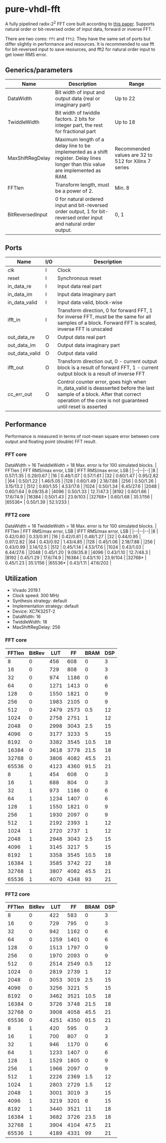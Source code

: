 # pure-vhdl-fft
A fully pipelined radix-2<sup>2</sup> FFT core built according to [this paper](https://doi.org/10.1109/IPPS.1996.508145). Supports natural order or bit-reversed order of input data, forward or inverse FFT.

There are two cores: `fft` and `fft2`. They have the same set of ports but differ slightly in performance and resources.
It is recommended to use fft for bit-reversed input to save resources, and fft2 for natural order input to get lower RMS error.

## Generics/parameters

| Name | Description | Range |
|--|--|--|
| DataWidth | Bit width of input and output data (real or imaginary part) | Up to 22 |
| TwiddleWidth | Bit width of twiddle factors. 2 bits for integer part, the rest for fractional part | Up to 18 |
| MaxShiftRegDelay | Maximum length of a delay line to be implemented as a shift register. Delay lines longer than this value are implemented as RAM.| Recommended values are 32 to 512 for Xilinx 7 series|
| FFTlen | Transform length, must be a power of 2. | Min. 8 |
| BitReversedInput | 0 for natural ordered input and bit-reversed order output, 1 for bit-reversed order input and natural order output. | 0, 1 |


## Ports

| Name | I/O | Description |
|--|--|--|
|clk            |I| Clock |
|reset          |I| Synchronous reset |
|in_data_re     |I| Input data real part | 
|in_data_im     |I| Input data imaginary part |
|in_data_valid  |I| Input data valid, block-wise |
|ifft_in        |I| Transform direction, 0 for forward FFT, 1 for inverse FFT, must be the same for all samples of a block. Forward FFT is scaled, inverse FFT is unscaled |
|out_data_re    |O| Output data real part |
|out_data_im    |O| Output data imaginary part |
|out_data_valid |O| Output data valid |
|ifft_out       |O| Transform direction out, 0 - current output block is a result of forward FFT, 1 - current output block is a result of inverse FFT |
|cc_err_out     |O| Control counter error, goes high when in_data_valid is deasserted before the last sample of a block. After that correct operation of the core is not guaranteed until reset is asserted |

## Performance
Performance is measured in terms of root-mean square error between core output and floating point (double) FFT result.

### FFT core
DataWidth = 16
TwiddleWidth = 18
Max. error is for 100 simulated blocks.
| FFTlen | FFT RMS/max error, LSB | IFFT RMS/max error, LSB |
|--|--|--|
|8      | 0.57/1.35 | 0.29/0.67     |
|16     | 0.48/1.07 | 0.57/1.61     |
|32     | 0.60/1.47 | 0.95/2.82     |
|64     | 0.50/1.22 | 1.46/5.05     |
|128    | 0.60/1.49 | 2.18/7.88     |
|256    | 0.50/1.26 | 3.15/13.2     |
|512    | 0.60/1.55 | 4.53/17.6     |
|1024   | 0.50/1.34 | 6.45/27.6     |
|2048   | 0.60/1.64 | 9.09/35.8     |
|4096   | 0.50/1.33 | 12.7/47.3     |
|8192   | 0.60/1.66 | 17.6/74.9     |
|16384  | 0.50/1.43 | 23.9/103      |
|32768* | 0.60/1.68 | 35.1/156      |
|65536* | 0.50/1.39 | 52.1/233      |

### FFT2 core
DataWidth = 16
TwiddleWidth = 18
Max. error is for 100 simulated blocks.
| FFTlen | FFT RMS/max error, LSB | IFFT RMS/max error, LSB |
|--|--|--|
|8      | 0.42/0.80  | 0.33/0.91    |
|16     | 0.42/0.81  | 0.48/1.27    |
|32     | 0.44/0.95  | 0.97/2.82    |
|64     | 0.43/0.92  | 1.43/4.85    |
|128    | 0.45/1.06  | 2.18/7.88    |
|256    | 0.43/0.99  | 3.14/12.5    |
|512    | 0.45/1.14  | 4.53/17.6    |
|1024   | 0.43/1.03  | 6.44/27.6    |
|2048   | 0.45/1.20  | 9.09/35.8    |
|4096   | 0.43/1.10  | 12.7/48.3    |
|8192   | 0.45/1.29  | 17.6/74.9    |
|16384  | 0.43/1.10  | 23.9/104     |
|32768* | 0.45/1.23  | 35.1/156     |
|65536* | 0.43/1.11  | 47.6/202     |


## Utilization
* Vivado 2019.1
* Clock speed: 300 MHz
* Synthesis strategy: default
* Implementation strategy: default
* Device: XC7K325T-2
* DataWidth: 16
* TwiddleWidth: 18
* MaxShiftRegDelay: 256

### FFT core

| FFTlen | BitRev | LUT   | FF    | BRAM  | DSP   |
|--------|--------|-------|-------|-------|-------|
| 8      | 0      | 456   | 608   | 0     | 3     |
| 16     | 0      | 729   | 808   | 0     | 3     |
| 32     | 0      | 974   | 1186  | 0     | 6     |
| 64     | 0      | 1271  | 1413  | 0     | 6     |
| 128    | 0      | 1550  | 1821  | 0     | 9     |
| 256    | 0      | 1983  | 2105  | 0     | 9     |
| 512    | 0      | 2479  | 2573  | 0.5   | 12    |
| 1024   | 0      | 2758  | 2751  | 1     | 12    |
| 2048   | 0      | 2998  | 3043  | 2.5   | 15    |
| 4096   | 0      | 3177  | 3233  | 5     | 15    |
| 8192   | 0      | 3382  | 3545  | 10.5  | 18    |
| 16384  | 0      | 3618  | 3778  | 21.5  | 18    |
| 32768  | 0      | 3806  | 4082  | 45.5  | 21    |
| 65536  | 0      | 4123  | 4360  | 91.5  | 21    |
| 8      | 1      | 454   | 608   | 0     | 3     |
| 16     | 1      | 688   | 804   | 0     | 3     |
| 32     | 1      | 973   | 1186  | 0     | 6     |
| 64     | 1      | 1234  | 1407  | 0     | 6     |
| 128    | 1      | 1550  | 1821  | 0     | 9     |
| 256    | 1      | 1930  | 2097  | 0     | 9     |
| 512    | 1      | 2192  | 2393  | 1     | 12    |
| 1024   | 1      | 2720  | 2737  | 1     | 12    |
| 2048   | 1      | 2948  | 3043  | 2.5   | 15    |
| 4096   | 1      | 3145  | 3217  | 5     | 15    |
| 8192   | 1      | 3358  | 3545  | 10.5  | 18    |
| 16384  | 1      | 3585  | 3742  | 22    | 18    |
| 32768  | 1      | 3807  | 4082  | 45.5  | 21    |
| 65536  | 1      | 4070  | 4348  | 93    | 21    |


### FFT2 core

| FFTlen | BitRev | LUT   | FF    | BRAM  | DSP   |
|--------|--------|-------|-------|-------|-------|
| 8      | 0      | 422   | 583   | 0     | 3     |
| 16     | 0      | 729   | 795   | 0     | 3     |
| 32     | 0      | 942   | 1162  | 0     | 6     |
| 64     | 0      | 1259  | 1401  | 0     | 6     |
| 128    | 0      | 1513  | 1797  | 0     | 9     |
| 256    | 0      | 1970  | 2093  | 0     | 9     |
| 512    | 0      | 2514  | 2549  | 0.5   | 12    |
| 1024   | 0      | 2819  | 2739  | 1     | 12    |
| 2048   | 0      | 3053  | 3019  | 2.5   | 15    |
| 4096   | 0      | 3256  | 3221  | 5     | 15    |
| 8192   | 0      | 3462  | 3521  | 10.5  | 18    |
| 16384  | 0      | 3726  | 3748  | 21.5  | 18    |
| 32768  | 0      | 3908  | 4058  | 45.5  | 21    |
| 65536  | 0      | 4251  | 4350  | 91.5  | 21    |
| 8      | 1      | 420   | 595   | 0     | 3     |
| 16     | 1      | 700   | 807   | 0     | 3     |
| 32     | 1      | 946   | 1170  | 0     | 6     |
| 64     | 1      | 1233  | 1407  | 0     | 6     |
| 128    | 1      | 1529  | 1805  | 0     | 9     |
| 256    | 1      | 1966  | 2097  | 0     | 9     |
| 512    | 1      | 2226  | 2369  | 1.5   | 12    |
| 1024   | 1      | 2803  | 2729  | 1.5   | 12    |
| 2048   | 1      | 3001  | 3019  | 3     | 15    |
| 4096   | 1      | 3219  | 3201  | 6     | 15    |
| 8192   | 1      | 3440  | 3521  | 11    | 18    |
| 16384  | 1      | 3682  | 3726  | 23.5  | 18    |
| 32768  | 1      | 3904  | 4104  | 47.5  | 21    |
| 65536  | 1      | 4189  | 4331  | 99    | 21    |

